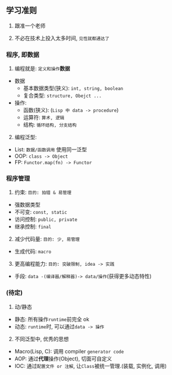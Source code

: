 ## 学习准则

1. 跟准一个老师

2. 不必在技术上投入太多时间, `见性就都通达了`

### 程序, 即数据

1. 编程就是: `定义和操作`**数据**

- 数据
  - 基本数据类型(狭义): `int, string, boolean`
  - 复合类型: `structure, Obejct ...`
- 操作:
  - 函数(狭义): (`Lisp 中 data -> procedure`)
  - 运算符: `算术, 逻辑`
  - 结构: `循环结构, 分支结构`

2. 编程泛型:

- List: `数据/函数调用` 使用同一泛型
- OOP: `class -> Object`
- FP: `Functor.map(fn) -> Functor`

### 程序管理

1. 约束: `目的: 拍错 & 易管理`

- 强数据类型
- 不可变: `const, static`
- 访问控制: `public, private`
- 继承控制: `final`

2. 减少代码量: `目的: 少, 易管理`

- 生成代码: `macro`

3. 更高编程能力: `目的: 突破限制, idea -> 实践`

- 手段: `data -(编译器/解释器)-> data/操作`(获得更多动态特性)

### (待定)

1. 动/静态

- 静态: 所有操作`runtime`前完全 ok
- 动态: `runtime`时, 可以通过`data -> 操作`

2. 不同泛型中, 优秀的思想

- Macro(Lisp, C): 调用 compiler `generator code`
- AOP: 通过**代理**操作(Object), 切面可自定义
- IOC: 通过`配置文件 or 注解`, 让`Class`被统一管理.(装载, 实例化, 调用)

